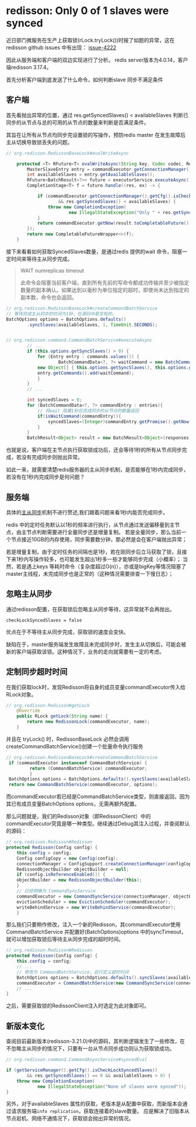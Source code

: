 # redisson: Only 0 of 1 slaves were synced

近日部门微服务在生产上获取锁(rLock.tryLock())时报了如题的异常，这在redisson github issues 中有出现：
[issue-4222](https://github.com/redisson/redisson/issues/4222)

因此从服务端和客户端的双边实现进行了分析。
redis server版本为4.0.14，客户端redisson 3.17.4。

首先分析客户端到底发送了什么命令，如何判断slave 同步不满足条件

## 客户端

首先看抛出异常的位置，通过 res.getSyncedSlaves() < availableSlaves 判断已同步的从节点与总的可用的从节点的数量来判断是否满足条件。

其旨在让所有从节点均同步完设置锁的写操作，预防redis master 在发生故障后主从切换导致锁丢失的问题。

```java
// org.redisson.RedissonBaseLock#evalWriteAsync

    protected <T> RFuture<T> evalWriteAsync(String key, Codec codec, RedisCommand<T> evalCommandType, String script, List<Object> keys, Object... params) {
        MasterSlaveEntry entry = commandExecutor.getConnectionManager().getEntry(getRawName());
        int availableSlaves = entry.getAvailableSlaves();
        RFuture<BatchResult<?>> future = executorService.executeAsync();
        CompletionStage<T> f = future.handle((res, ex) -> {

            if (commandExecutor.getConnectionManager().getCfg().isCheckLockSyncedSlaves()
                    && res.getSyncedSlaves() < availableSlaves) {
                throw new CompletionException(
                        new IllegalStateException("Only " + res.getSyncedSlaves() + " of " + availableSlaves + " slaves were synced"));
            }
            return commandExecutor.getNow(result.toCompletableFuture());
        });
        return new CompletableFutureWrapper<>(f);
    }
```

接下来看看如何获取SyncedSlaves数量，是通过redis 提供的wait 命令，阻塞一定时间来等待主从同步完成。
> WAIT numreplicas timeout
>
> 此命令会阻塞当前客户端，直到所有先前的写命令都成功传输并至少被指定数量的副本确认。如果达到以毫秒为单位指定的超时，即使尚未达到指定的副本数，命令也会返回。
```java
// org.redisson.RedissonBaseLock#createCommandBatchService
// 等待完成主从同步的时间为1秒，在源码中是写死的。
BatchOptions options = BatchOptions.defaults()
        .syncSlaves(availableSlaves, 1, TimeUnit.SECONDS);


// org.redisson.command.CommandBatchService#executeAsync
        // ...        
        if (this.options.getSyncSlaves() > 0) {
            for (Entry entry : commands.values()) {
                    BatchCommandData<?, ?> waitCommand = new BatchCommandData(RedisCommands.WAIT,
            new Object[] { this.options.getSyncSlaves(), this.options.getSyncTimeout() }, index.incrementAndGet());
            entry.getCommands().add(waitCommand);
            }
        }
        // ...

        int syncedSlaves = 0;
        for (BatchCommandData<?, ?> commandEntry : entries){
            // 将wait 阻塞1秒后完成同步的从节点的数量返回
            if(isWaitCommand(commandEntry)){
                syncedSlaves=(Integer)commandEntry.getPromise().getNow(null);
            }
        }
        BatchResult<Object> result = new BatchResult<Object>(responses, syncedSlaves);
```
也就是说，客户端在主节点执行获取锁成功后，还会等待1秒的所有从节点同步完成，若没有完成同步则抛出异常。

如此一来，就需要清楚redis服务器的主从同步机制，是否能够在1秒内完成同步，若没有在1秒内完成同步是何问题？

## 服务端

具体的[主从同步](https://juejin.cn/post/7230769010908004389)机制不进行赘述,我们跟着问题来看1秒内能否完成同步。

redis 中的定时任务默认以1秒的频率进行执行，从节点通过发送偏移量到主节点，由主节点判断需要进行全量同步还是增量复制。
若是全量同步，那么当前一个节点接近10GB的内存使用，同步需要数分钟，那必然是会在客户端抛出异常；

若是增量复制，由于定时任务的间隔也是1秒，若在刚同步后立马获取了锁，且接下来1秒内写操作较多，也可能发生超出1秒多一些才能够同步完成（小概率）；
当然，若是遇上keys 等耗时命令（复杂度超过O(n)），亦或是bigKey等情况阻塞了master主线程，未完成同步也是正常的（这种情况需要排查一下慢日志）；


## 忽略主从同步

通过redisson配置，在获取锁后忽略主从同步等待，这异常就不会再抛出。
```properties
checkLockSyncedSlaves = false
```
优点在于不等待主从同步完成，获取锁的速度会变快。

缺陷在于，master服务端发生故障且未完成同步时，发生主从切换后，可能会被新的客户端获取该锁。这种情况下，业务的走向就需要有一定的考虑。


## 定制同步超时时间
在我们获取lock时，发现Redisson将自身的成员变量commandExecutor传入给RLock对象。
```java
// org.redisson.Redisson#getLock
    @Override
    public RLock getLock(String name) {
        return new RedissonLock(commandExecutor, name);
    }
```
并且在 tryLock() 时，RedissonBaseLock 必然会调用createCommandBatchService()创建一个批量命令执行服务
```java
// org.redisson.RedissonBaseLock#createCommandBatchService
 if (commandExecutor instanceof CommandBatchService) {
         return (CommandBatchService) commandExecutor;
         }
 BatchOptions options = BatchOptions.defaults().syncSlaves(availableSlaves, 1, TimeUnit.SECONDS);
 return new CommandBatchService(commandExecutor, options);
```
而commandExecutor若已经是CommandBatchService类型，则直接返回，因为其已有成员变量BatchOptions options，无需再额外配置。

那么问题就是，我们的Redisson对象（即RedissonClient）中的commandExecutor究竟是哪一种类型。继续通过Debug其注入过程，并查阅默认的源码：
```java
// org.redisson.Redisson#Redisson
protected Redisson(Config config) {
    this.config = config;
    Config configCopy = new Config(config);
    connectionManager = ConfigSupport.createConnectionManager(configCopy);
    RedissonObjectBuilder objectBuilder = null;
    if (config.isReferenceEnabled()) {
    objectBuilder = new RedissonObjectBuilder(this);
    }
    // 已经明确为 CommandSyncService
    commandExecutor = new CommandSyncService(connectionManager, objectBuilder);
    evictionScheduler = new EvictionScheduler(commandExecutor);
    writeBehindService = new WriteBehindService(commandExecutor);
    }
```
那么我们只要稍作修改，注入一个新的Redisson，其commandExecutor使用CommandBatchService 并配置好(BatchOptions)options 中的syncTimeout，
就可以增加获取锁后等待主从同步完成的超时时间。
```java
// org.redisson.Redisson#Redisson
protected Redisson(Config config) {
    this.config = config;
    // ...
    // 修改为 CommandBatchService，自行定义超时时间
    BatchOptions options = BatchOptions.defaults().syncSlaves(availableSlaves, 2, TimeUnit.SECONDS);
    commandExecutor = CommandBatchService(new CommandSyncService(connectionManager, objectBuilder), options);
    // ...
}
```
之后，需要获取锁的RedissonClient注入时选定为此对象即可。


## 新版本变化

查阅目前最新版本(redisson-3.21.0)中的源码，其判断逻辑发生了一些修改，在不忽略主从同步的情况下，只要有一台从节点同步成功则认为获取锁成功。
```java
// org.redisson.command.CommandAsyncService#syncedEval

if (getServiceManager().getCfg().isCheckLockSyncedSlaves()
        && res.getSyncedSlaves() == 0 && availableSlaves > 0) {
    throw new CompletionException(
            new IllegalStateException("None of slaves were synced"));
}
```

另外，对于availableSlaves 属性的获取，老版本是从配置中获取，而新版本会通过请求服务端`info replication`，获取连接着的slave数量。
应是解决了旧版本从节点宕机、网络不通情况下，获取锁会抛出异常的情况。